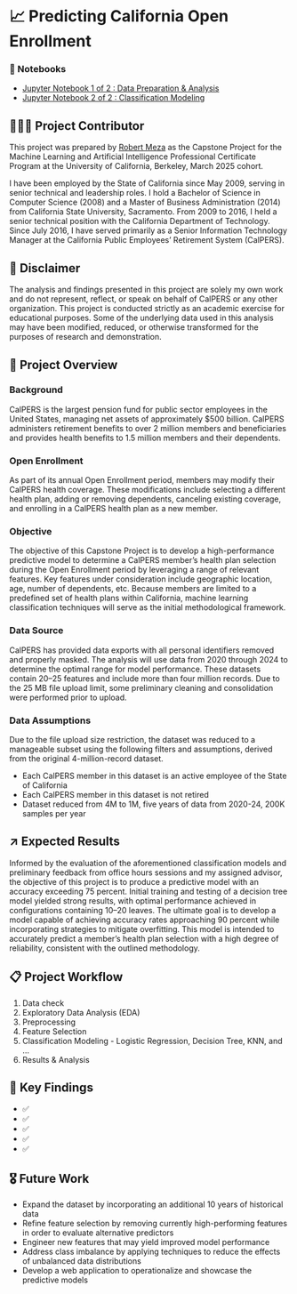 # 📈 Predicting California Open Enrollment

### 📖 Notebooks
- [Jupyter Notebook 1 of 2 : Data Preparation & Analysis](capstone_1_of_2.ipynb)
- [Jupyter Notebook 2 of 2 : Classification Modeling](capstone_2_of_2.ipynb) 

## 🙋🏻‍♂️ Project Contributor
This project was prepared by  [Robert Meza](https://www.linkedin.com/in/robmeza/) as the Capstone Project for the Machine Learning and Artificial Intelligence Professional Certificate Program at the University of California, Berkeley, March 2025 cohort.

I have been employed by the State of California since May 2009, serving in senior technical and leadership roles. I hold a Bachelor of Science in Computer Science (2008) and a Master of Business Administration (2014) from California State University, Sacramento. From 2009 to 2016, I held a senior technical position with the California Department of Technology. Since July 2016, I have served primarily as a Senior Information Technology Manager at the California Public Employees’ Retirement System (CalPERS).

## 🚨 Disclaimer
The analysis and findings presented in this project are solely my own work and do not represent, reflect, or speak on behalf of CalPERS or any other organization. This project is conducted strictly as an academic exercise for educational purposes. Some of the underlying data used in this analysis may have been modified, reduced, or otherwise transformed for the purposes of research and demonstration.

## 📘 Project Overview

### Background
CalPERS is the largest pension fund for public sector employees in the United States, managing net assets of approximately $500 billion. CalPERS administers retirement benefits to over 2 million members and beneficiaries and provides health benefits to 1.5 million members and their dependents.

### Open Enrollment
As part of its annual Open Enrollment period, members may modify their CalPERS health coverage. These modifications include selecting a different health plan, adding or removing dependents, canceling existing coverage, and enrolling in a CalPERS health plan as a new member.

### Objective 
The objective of this Capstone Project is to develop a high-performance predictive model to determine a CalPERS member’s health plan selection during the Open Enrollment period by leveraging a range of relevant features. Key features under consideration include geographic location, age, number of dependents, etc. Because members are limited to a predefined set of health plans within California, machine learning classification techniques will serve as the initial methodological framework.

### Data Source
CalPERS has provided data exports with all personal identifiers removed and properly masked. The analysis will use data from 2020 through 2024 to determine the optimal range for model performance. These datasets contain 20–25 features and include more than four million records. Due to the 25 MB file upload limit, some preliminary cleaning and consolidation were performed prior to upload.

### Data Assumptions
Due to the file upload size restriction, the dataset was reduced to a manageable subset using the following filters and assumptions, derived from the original 4-million-record dataset.
- Each CalPERS member in this dataset is an active employee of the State of California
- Each CalPERS member in this dataset is not retired
- Dataset reduced from 4M to 1M, five years of data from 2020-24, 200K samples per year

## ↗️ Expected Results

Informed by the evaluation of the aforementioned classification models and preliminary feedback from office hours sessions and my assigned advisor, the objective of this project is to produce a predictive model with an accuracy exceeding 75 percent. Initial training and testing of a decision tree model yielded strong results, with optimal performance achieved in configurations containing 10–20 leaves. The ultimate goal is to develop a model capable of achieving accuracy rates approaching 90 percent while incorporating strategies to mitigate overfitting. This model is intended to accurately predict a member’s health plan selection with a high degree of reliability, consistent with the outlined methodology.

##  📋 Project Workflow
1. Data check
2. Exploratory Data Analysis (EDA)
3. Preprocessing
4. Feature Selection
5. Classification Modeling - Logistic Regression, Decision Tree, KNN, and … 
7. Results & Analysis
   
## 📌 Key Findings
- ✅
- ✅
- ✅
- ✅
- ✅
  
## 🎖 Future Work
- Expand the dataset by incorporating an additional 10 years of historical data
- Refine feature selection by removing currently high-performing features in order to evaluate alternative predictors
- Engineer new features that may yield improved model performance
- Address class imbalance by applying techniques to reduce the effects of unbalanced data distributions
- Develop a web application to operationalize and showcase the predictive models
